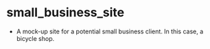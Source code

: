 # small_business_site

* A mock-up site for a potential small business client. In this case, a bicycle
  shop.
